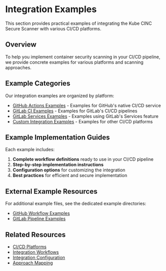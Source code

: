 # Integration Examples

This section provides practical examples of integrating the Kube CINC Secure Scanner with various CI/CD platforms.

## Overview

To help you implement container security scanning in your CI/CD pipeline, we provide concrete examples for various platforms and scanning approaches.

## Example Categories

Our integration examples are organized by platform:

- [GitHub Actions Examples](github-examples.md) - Examples for GitHub's native CI/CD service
- [GitLab CI Examples](gitlab-examples.md) - Examples for GitLab's CI/CD pipelines
- [GitLab Services Examples](gitlab-services-examples.md) - Examples using GitLab's Services feature
- [Custom Integration Examples](custom-examples.md) - Examples for other CI/CD platforms

## Example Implementation Guides

Each example includes:

1. **Complete workflow definitions** ready to use in your CI/CD pipeline
2. **Step-by-step implementation instructions**
3. **Configuration options** for customizing the integration
4. **Best practices** for efficient and secure implementation

## External Example Resources

For additional example files, see the dedicated example directories:

- [GitHub Workflow Examples](../../github-workflow-examples/index.md)
- [GitLab Pipeline Examples](../../gitlab-pipeline-examples/index.md)

## Related Resources

- [CI/CD Platforms](../platforms/index.md)
- [Integration Workflows](../workflows/index.md)
- [Integration Configuration](../configuration/index.md)
- [Approach Mapping](../approach-mapping.md)